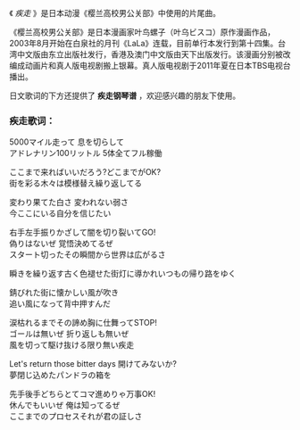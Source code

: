 

《 _疾走_ 》是日本动漫《樱兰高校男公关部》中使用的片尾曲。  
  
《樱兰高校男公关部》是日本漫画家叶鸟螺子（叶乌ビスコ）原作漫画作品，2003年8月开始在白泉社的月刊《LaLa》连载，目前单行本发行到第十四集。台湾中文版由东立出版社发行，香港及澳门中文版由天下出版发行。该漫画分别被改编成动画片和真人版电视剧搬上银幕。真人版电视剧于2011年夏在日本TBS电视台播出。  
  
日文歌词的下方还提供了 **疾走钢琴谱** ，欢迎感兴趣的朋友下使用。

### 疾走歌词：

5000マイル走って 息を切らして  
アドレナリン100リットル 5体全てフル稼働

ここまで来ればいいだろう?どこまでがOK?  
街を彩る木々は模様替え繰り返してる

変わり果てた白さ 変われない弱さ  
今ここにいる自分を信じたい

右手左手振りかざして闇を切り裂いてGO!  
偽りはないぜ 覚悟決めてるぜ  
スタート切ったその瞬間から世界は広がるさ

瞬きを繰り返す古く色褪せた街灯に導かれいつもの帰り路をゆく

錆びれた街に懐かしい風が吹き  
追い風になって背中押すんだ

涙枯れるまでその諦め胸に仕舞ってSTOP!  
ゴールは無いぜ 折り返しも無いぜ  
風を切って駆け抜ける限り無い疾走

Let's return those bitter days 開けてみないか?  
夢閉じ込めたパンドラの箱を

先手後手どちらとてコマ進めりゃ万事OK!  
休んでもいいぜ 俺は知ってるぜ  
ここまでのプロセスそれが君の証しさ

